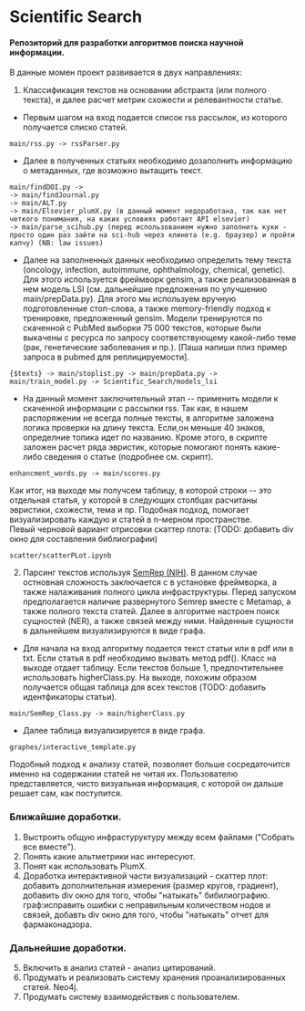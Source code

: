 Scientific Search
===
#### Репозиторий для разработки алгоритмов поиска научной информации.

В данные момен проект развивается в двух направлениях: 

1. Классификация текстов на основании абстракта (или полного текста), и далее расчет метрик схожести и релевантности статье.
- Первым шагом на вход подается список rss рассылок, из которого получается списко статей.
```
main/rss.py -> rssParser.py
```
- Далее в полученных статьях необходимо дозаполнить информацию о метаданных, где возможно вытащить текст. 
```
main/findDOI.py ->
-> main/findJournal.py
-> main/ALT.py
-> main/Elsevier_plumX.py (в данный момент недоработана, так как нет четкого понимания, на каких условиях работает API elsevier)
-> main/parse_scihub.py (перед использованием нужно заполнить куки - просто один раз зайти на sci-hub через клинета (e.g. браузер) и пройти капчу) (NB: law issues)
```
- Далее на заполненных данных необходимо определить тему текста (oncology, infection, autoimmune, ophthalmology, chemical, genetic). Для этого используется фреймворк gensim, а также реализованная в нем модель LSI (см. дальнейшие предложения по улучшению main/prepData.py). Для этого мы используем вручную подготовленные стоп-слова, а также memory-friendly подход к тренировке, предложенный gensim. Модели тренируются по скаченной с PubMed выборки 75 000 текстов, которые были выкачены c ресурса по запросу соответствующему какой-либо теме (рак, генетические заболевания и пр.). [Паша напиши плиз пример запроса в pubmed для реплицируемости].
```
{$texts} -> main/stoplist.py -> main/prepData.py -> main/train_model.py -> Scientific_Search/models_lsi
```
- На данный момент заключительный этап -- применить модели к скаченной информации с рассылки rss. Так как, в нашем распоряжении не всегда полные тексты, в алгоритме заложена логика проверки на длину текста. Если,он меньше 40 знаков, определние топика идет по названию. Кроме этого, в скрипте заложен расчет ряда эвристик, которые помогают понять какие-либо сведения о статье (подробнее см. скрипт). 
```
enhancment_words.py -> main/scores.py
```
Как итог, на выходе мы получсем таблицу, в которой строки -- это отдельная статья, у которой в следующих столбцах расчитаны эвристики, схожести, тема и пр. Подобная подход, помогает визуализировать каждую и статей в n-мерном пространстве.   
Певый черновой вариант отрисовки скаттер плота: (TODO: добавить div окно для составления библиографии)
```
scatter/scatterPLot.ipynb
```
2. Парсинг текстов используя [SemRep (NIH)](https://semrep.nlm.nih.gov/). В данном случае остновная сложность заключается с в установке фреймворка, а также налаживания полного цикла инфраструктуры. Перед запуском предполагается наличие развернутого Semrep вместе с Metamap, а также полного текста статей. Далее в алгоритме настроен поиск сущностей (NER), а также связей между ними. Найденные сущности в дальнейшем визуализируются в виде графа. 
- Для начала на вход алгоритму подается текст статьи или в pdf или в txt. Если статья в pdf необходимо вызвать метод pdf(). Класс на выходе отдает таблицу. Если текстов больше 1, предпочтительнее использовать higherClass.py. На выходе, похожим образом получается общая таблица для всех текстов (TODO: добавить идентфикаторы статьи). 
```
main/SemRep_Class.py -> main/higherClass.py
```
- Далее таблица визуализируется в виде графа. 
```
graphes/interactive_template.py
```

Подобный подход к анализу статей, позволяет больше сосредаточится именно на содержании статей не читая их. Пользователю представляется, чисто визуальная информация, с которой он дальше решает сам, как поступится.

### Ближайшие доработки.

1) Выстроить общую инфрастуруктуру между всем файлами ("Собрать все вместе").
2) Понять какие альтметрики нас интересуют. 
3) Понят как использовать PlumX. 
4) Доработка интерактивной части визуализаций - 
скаттер плот: добавить дополнительная измерения (размер кругов, градиент), добавить div окно для того, чтобы "натыкать" бибилиографию. 
граф:исправить ошибки с неправильным количеством нодов и связей, добавть div окно для того, чтобы "натыкать" отчет для фармаконадзора.


### Дальнейшие доработки.

5) Включить в анализ статей - анализ цитирований. 
6) Продумать и реализовать систему хранения проанализированных статей. Neo4j.
7) Продумать систему взаимодействия с пользователем. 
